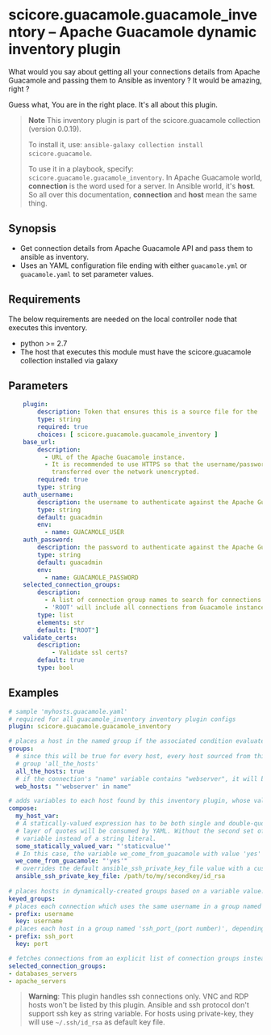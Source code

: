 # scicore.guacamole.guacamole_inventory – Apache Guacamole dynamic inventory plugin

What would you say about getting all your connections details from Apache Guacamole and passing them to Ansible as inventory ? It would be amazing, right ? 

Guess what, You are in the right place. It's all about this plugin.

> **Note**
>This inventory plugin is part of the scicore.guacamole collection (version 0.0.19).
>
>To install it, use: `ansible-galaxy collection install scicore.guacamole`.
>
>To use it in a playbook, specify: `scicore.guacamole.guacamole_inventory`.
> In Apache Guacamole world, **connection** is the word used for a server. In Ansible world, it's **host**. So all over this documentation, **connection** and **host** mean the same thing.
>

## Synopsis

- Get connection details from Apache Guacamole API and pass them to ansible as inventory.
- Uses an YAML configuration file ending with either `guacamole.yml` or `guacamole.yaml` to set parameter values.

## Requirements

The below requirements are needed on the local controller node that executes this inventory.

- python >= 2.7
- The host that executes this module must have the scicore.guacamole collection installed via galaxy

## Parameters
```yaml
    plugin:
        description: Token that ensures this is a source file for the 'guacamole_inventory' plugin.
        type: string
        required: true
        choices: [ scicore.guacamole.guacamole_inventory ]
    base_url:
        description:
          - URL of the Apache Guacamole instance.
          - It is recommended to use HTTPS so that the username/password are not
            transferred over the network unencrypted.
        required: true
        type: string
    auth_username:
        description: the username to authenticate against the Apache Guacamole API
        type: string
        default: guacadmin
        env:
          - name: GUACAMOLE_USER
    auth_password:
        description: the password to authenticate against the Apache Guacamole API
        type: string
        default: guacadmin
        env:
          - name: GUACAMOLE_PASSWORD
    selected_connection_groups:
        description:
          - A list of connection group names to search for connections.
          - 'ROOT' will include all connections from Guacamole instance.
        type: list
        elements: str
        default: ["ROOT"]
    validate_certs:
        description:
            - Validate ssl certs?
        default: true
        type: bool
```
## Examples

```yaml
# sample 'myhosts.guacamole.yaml'
# required for all guacamole_inventory inventory plugin configs
plugin: scicore.guacamole.guacamole_inventory

# places a host in the named group if the associated condition evaluates to true
groups:
  # since this will be true for every host, every host sourced from this inventory plugin config will be in the
  # group 'all_the_hosts'
  all_the_hosts: true
  # if the connection's "name" variable contains "webserver", it will be placed in the 'web_hosts' group
  web_hosts: "'webserver' in name"

# adds variables to each host found by this inventory plugin, whose values are the result of the associated expression
compose:
  my_host_var:
  # A statically-valued expression has to be both single and double-quoted, or use escaped quotes, since the outer
  # layer of quotes will be consumed by YAML. Without the second set of quotes, it interprets 'staticvalue' as a
  # variable instead of a string literal.
  some_statically_valued_var: "'staticvalue'"
  # In this case, the variable we_come_from_guacamole with value 'yes' will be added to all host listed by this plugin.
  we_come_from_guacamole: "'yes'"
  # overrides the default ansible_ssh_private_key_file value with a custom path.
  ansible_ssh_private_key_file: /path/to/my/secondkey/id_rsa
 
# places hosts in dynamically-created groups based on a variable value.
keyed_groups:
# places each connection which uses the same username in a group named 'username_(username value)'
- prefix: username
  key: username
# places each host in a group named 'ssh_port_(port number)', depending on the connection port number
- prefix: ssh_port
  key: port

# fetches connections from an explicit list of connection groups instead of default all (- 'ROOT')
selected_connection_groups:
- databases_servers
- apache_servers
```

> **Warning**:
> This plugin handles ssh connections only.
> VNC and RDP hosts won't be listed by this plugin.
> Ansible and ssh protocol don't support ssh key as string variable.
> For hosts using private-key, they will use `~/.ssh/id_rsa` as default key file.
